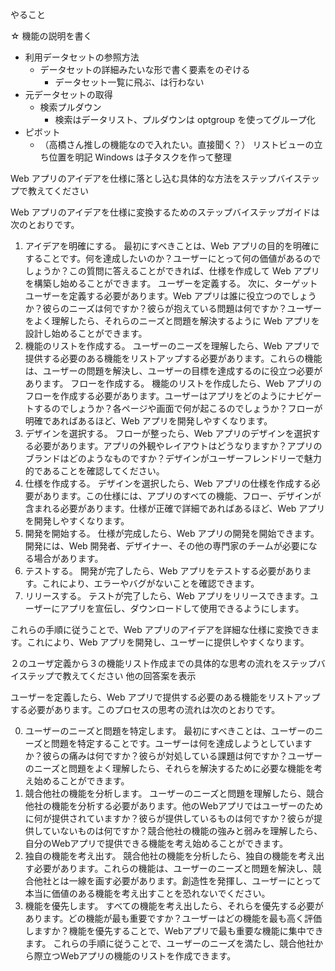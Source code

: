 やること

☆ 機能の説明を書く
- 利用データセットの参照方法
  - データセットの詳細みたいな形で書く要素をのぞける
    - データセット一覧に飛ぶ、は行わない
- 元データセットの取得
  - 検索プルダウン
    - 検索はデータリスト、プルダウンは optgroup を使ってグループ化
- ピボット
  - （高橋さん推しの機能なので入れたい。直接聞く？）
リストビューの立ち位置を明記
Windows は子タスクを作って整理

Web アプリのアイデアを仕様に落とし込む具体的な方法をステップバイステップで教えてください

Web アプリのアイデアを仕様に変換するためのステップバイステップガイドは次のとおりです。

1. アイデアを明確にする。 最初にすべきことは、Web アプリの目的を明確にすることです。何を達成したいのか？ユーザーにとって何の価値があるのでしょうか？この質問に答えることができれば、仕様を作成して Web アプリを構築し始めることができます。
ユーザーを定義する。 次に、ターゲットユーザーを定義する必要があります。Web アプリは誰に役立つのでしょうか？彼らのニーズは何ですか？彼らが抱えている問題は何ですか？ユーザーをよく理解したら、それらのニーズと問題を解決するように Web アプリを設計し始めることができます。
1. 機能のリストを作成する。 ユーザーのニーズを理解したら、Web アプリで提供する必要のある機能をリストアップする必要があります。これらの機能は、ユーザーの問題を解決し、ユーザーの目標を達成するのに役立つ必要があります。
フローを作成する。 機能のリストを作成したら、Web アプリのフローを作成する必要があります。ユーザーはアプリをどのようにナビゲートするのでしょうか？各ページや画面で何が起こるのでしょうか？フローが明確であればあるほど、Web アプリを開発しやすくなります。
1. デザインを選択する。 フローが整ったら、Web アプリのデザインを選択する必要があります。アプリの外観やレイアウトはどうなりますか？アプリのブランドはどのようなものですか？デザインがユーザーフレンドリーで魅力的であることを確認してください。
2. 仕様を作成する。 デザインを選択したら、Web アプリの仕様を作成する必要があります。この仕様には、アプリのすべての機能、フロー、デザインが含まれる必要があります。仕様が正確で詳細であればあるほど、Web アプリを開発しやすくなります。
3. 開発を開始する。 仕様が完成したら、Web アプリの開発を開始できます。開発には、Web 開発者、デザイナー、その他の専門家のチームが必要になる場合があります。
4. テストする。 開発が完了したら、Web アプリをテストする必要があります。これにより、エラーやバグがないことを確認できます。
5. リリースする。 テストが完了したら、Web アプリをリリースできます。ユーザーにアプリを宣伝し、ダウンロードして使用できるようにします。

これらの手順に従うことで、Web アプリのアイデアを詳細な仕様に変換できます。これにより、Web アプリを開発し、ユーザーに提供しやすくなります。


２のユーザ定義から３の機能リスト作成までの具体的な思考の流れをステップバイステップで教えてください
他の回答案を表示

ユーザーを定義したら、Web アプリで提供する必要のある機能をリストアップする必要があります。このプロセスの思考の流れは次のとおりです。

0. ユーザーのニーズと問題を特定します。 最初にすべきことは、ユーザーのニーズと問題を特定することです。ユーザーは何を達成しようとしていますか？彼らの痛みは何ですか？彼らが対処している課題は何ですか？ユーザーのニーズと問題をよく理解したら、それらを解決するために必要な機能を考え始めることができます。
1. 競合他社の機能を分析します。 ユーザーのニーズと問題を理解したら、競合他社の機能を分析する必要があります。他のWebアプリではユーザーのために何が提供されていますか？彼らが提供しているものは何ですか？彼らが提供していないものは何ですか？競合他社の機能の強みと弱みを理解したら、自分のWebアプリで提供できる機能を考え始めることができます。
2. 独自の機能を考え出す。 競合他社の機能を分析したら、独自の機能を考え出す必要があります。これらの機能は、ユーザーのニーズと問題を解決し、競合他社とは一線を画す必要があります。創造性を発揮し、ユーザーにとって本当に価値のある機能を考え出すことを恐れないでください。
3. 機能を優先します。 すべての機能を考え出したら、それらを優先する必要があります。どの機能が最も重要ですか？ユーザーはどの機能を最も高く評価しますか？機能を優先することで、Webアプリで最も重要な機能に集中できます。
これらの手順に従うことで、ユーザーのニーズを満たし、競合他社から際立つWebアプリの機能のリストを作成できます。
